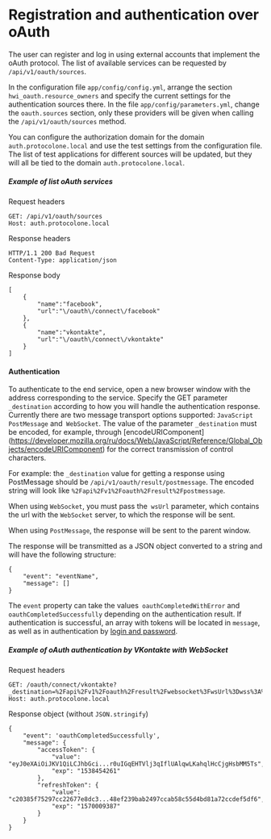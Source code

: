 Registration and authentication over oAuth
==========================================

The user can register and log in using external accounts that implement the oAuth protocol.
The list of available services can be requested by `/api/v1/oauth/sources`.

In the configuration file `app/config/config.yml`, arrange the section` hwi_oauth.resource_owners` and 
specify the current settings for the authentication sources there. In the file `app/config/parameters.yml`, 
change the `oauth.sources` section, only these providers will be given when calling the 
`/api/v1/oauth/sources` method.

You can configure the authorization domain for the domain `auth.protocolone.local` and use the test 
settings from the configuration file. The list of test applications for different sources will be updated, 
but they will all be tied to the domain `auth.protocolone.local`.

##### Example of list oAuth services
Request headers

    GET: /api/v1/oauth/sources
    Host: auth.protocolone.local
    
Response headers

    HTTP/1.1 200 Bad Request
    Content-Type: application/json
    
Response body

    [
        {
            "name":"facebook",
            "url":"\/oauth\/connect\/facebook"
        },
        {
            "name":"vkontakte",
            "url":"\/oauth\/connect\/vkontakte"
        }
    ]

#### Authentication
To authenticate to the end service, open a new browser window with the address 
corresponding to the service. Specify the GET parameter `_destination` according to how 
you will handle the authentication response. Currently there are two message transport 
options supported: `JavaScript PostMessage` and` WebSocket`. 
The value of the parameter `_destination` must be encoded, for example, through 
[encodeURIComponent] (https://developer.mozilla.org/ru/docs/Web/JavaScript/Reference/Global_Objects/encodeURIComponent) 
for the correct transmission of control characters.

For example: the `_destination` value for getting a response using PostMessage should be 
`/api/v1/oauth/result/postmessage`. The encoded string will look like 
`%2Fapi%2Fv1%2Foauth%2Fresult%2Fpostmessage`.

When using `WebSocket`, you must pass the` wsUrl` parameter, which contains the url with 
the `WebSocket` server, to which the response will be sent.

When using `PostMessage`, the response will be sent to the parent window.

The response will be transmitted as a JSON object converted to a string and will have 
the following structure:
    
    {
        "event": "eventName",
        "message": []
    }

 The `event` property can take the values` oauthCompletedWithError` and 
 `oauthCompletedSuccessfully` depending on the authentication result. If authentication 
 is successful, an array with tokens will be located in `message`, as well as in 
 authentication by [login and password](authentication-by-username.md).
 
##### Example of oAuth authentication by VKontakte with WebSocket
Request headers

    GET: /oauth/connect/vkontakte?_destination=%2Fapi%2Fv1%2Foauth%2Fresult%2Fwebsocket%3FwsUrl%3Dwss%3A%2F%2F127.0.0.1%3A123%2F
    Host: auth.protocolone.local
    
Response object (without `JSON.stringify`)

    {
        "event": 'oauthCompletedSuccessfully',
        "message": {
            "accessToken": {
                "value": "eyJ0eXAiOiJKV1QiLCJhbGci...r0uIGqEHTVlj3qIflUAlqwLKahqlHcCjgHsbMM5Ts",
                "exp": "1538454261"
            },
            "refreshToken": {
                "value": "c20385f75297cc22677e8dc3...48ef239bab2497ccab58c55d4bd81a72ccdef5df6",
                "exp": "1570009387"
            }
        }
    }

    
